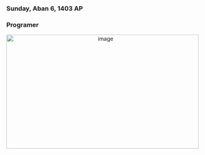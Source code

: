 <div display="table">
  <h3> Sunday, Aban 6, 1403 AP </h3>
  <h3> Programer </h3>
</div>
  <div align="center" background-color="red" height="300px" width="100%" >
  <img src="programming.jpg" alt="image" height="300px" width="100%" border-radius="20%" />
</div>
